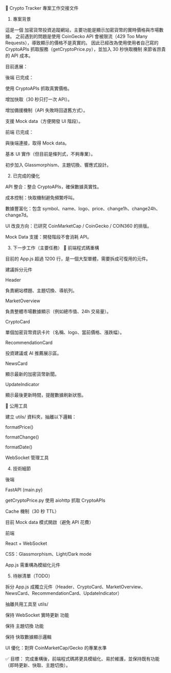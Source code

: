 📑 Crypto Tracker 專案工作交接文件
1. 專案背景

這是一個 加密貨幣投資追蹤網站，主要功能是顯示加密貨幣的實時價格與市場數據。
之前遇到的問題是使用 CoinGecko API 會被限流（429 Too Many Requests），導致顯示的價格不是真實的。
因此已經改為使用使用者自己寫的 CryptoAPIs 抓取服務（getCryptoPrice.py），並加入 30 秒快取機制 來節省昂貴的 API 成本。

目前進展：

後端 已完成：

使用 CryptoAPIs 抓取真實價格。

增加快取（30 秒只打一次 API）。

增加備援機制（API 失敗時回退舊方式）。

支援 Mock data（方便開發 UI 階段）。

前端 已完成：

與後端連接，取得 Mock data。

基本 UI 實作（但目前是條列式，不夠專業）。

初步加入 Glassmorphism、主題切換、響應式設計。

2. 已完成的優化

API 整合：整合 CryptoAPIs，確保數據真實性。

成本控制：快取機制避免頻繁呼叫。

數據豐富化：包含 symbol、name、logo、price、change1h、change24h、change7d。

UI 改良方向：已研究 CoinMarketCap / CoinGecko / COIN360 的排版。

Mock Data 支援：開發階段不會消耗 API。

3. 下一步工作（主要任務）
🔹 前端程式碼重構

目前的 App.js 超過 1200 行，是一個大型單體，需要拆成可復用的元件。

建議拆分元件

Header

負責網站標題、主題切換、導航列。

MarketOverview

負責整體市場數據顯示（例如總市值、24h 交易量）。

CryptoCard

單個加密貨幣資訊卡片（名稱、logo、當前價格、漲跌幅）。

RecommendationCard

投資建議或 AI 推薦展示區。

NewsCard

顯示最新的加密貨幣新聞。

UpdateIndicator

顯示最後更新時間，提醒數據刷新狀態。

🔹 公用工具

建立 utils/ 資料夾，抽離以下邏輯：

formatPrice()

formatChange()

formatDate()

WebSocket 管理工具

4. 技術細節

後端

FastAPI (main.py)

getCryptoPrice.py 使用 aiohttp 抓取 CryptoAPIs

Cache 機制（30 秒 TTL）

目前 Mock data 模式開啟（避免 API 花費）

前端

React + WebSocket

CSS：Glassmorphism、Light/Dark mode

App.js 需重構為模組化元件

5. 待辦清單（TODO）

 拆分 App.js 成獨立元件（Header、CryptoCard、MarketOverview、NewsCard、RecommendationCard、UpdateIndicator）

 抽離共用工具至 utils/

 保持 WebSocket 實時更新 功能

 保持 主題切換 功能

 保持 快取數據顯示邏輯

 UI 優化：對齊 CoinMarketCap/Gecko 的專業水準

✅ 目標：
完成重構後，前端程式碼將更具模組化、易於維護，並保持既有功能（即時更新、快取、主題切換）。